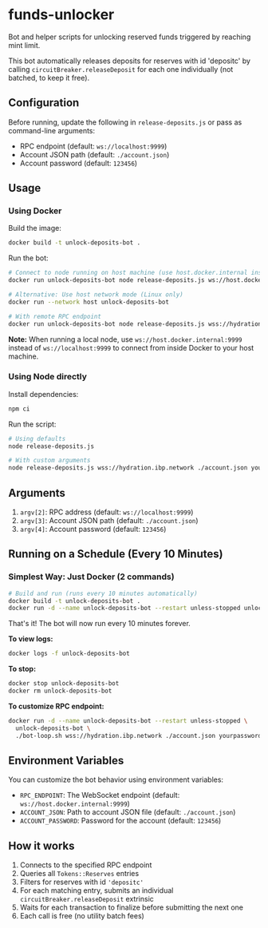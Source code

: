 # funds-unlocker
Bot and helper scripts for unlocking reserved funds triggered by reaching mint limit.

This bot automatically releases deposits for reserves with id 'depositc' by calling `circuitBreaker.releaseDeposit` for each one individually (not batched, to keep it free).

## Configuration

Before running, update the following in `release-deposits.js` or pass as command-line arguments:

- RPC endpoint (default: `ws://localhost:9999`)
- Account JSON path (default: `./account.json`)
- Account password (default: `123456`)

## Usage

### Using Docker

Build the image:
```bash
docker build -t unlock-deposits-bot .
```

Run the bot:
```bash
# Connect to node running on host machine (use host.docker.internal instead of localhost)
docker run unlock-deposits-bot node release-deposits.js ws://host.docker.internal:9999 ./account.json 123456

# Alternative: Use host network mode (Linux only)
docker run --network host unlock-deposits-bot

# With remote RPC endpoint
docker run unlock-deposits-bot node release-deposits.js wss://hydration.ibp.network ./account.json 123456
```

**Note:** When running a local node, use `ws://host.docker.internal:9999` instead of `ws://localhost:9999` to connect from inside Docker to your host machine.

### Using Node directly

Install dependencies:
```bash
npm ci
```

Run the script:
```bash
# Using defaults
node release-deposits.js

# With custom arguments
node release-deposits.js wss://hydration.ibp.network ./account.json yourpassword
```

## Arguments

1. `argv[2]`: RPC address (default: `ws://localhost:9999`)
2. `argv[3]`: Account JSON path (default: `./account.json`)
3. `argv[4]`: Account password (default: `123456`)

## Running on a Schedule (Every 10 Minutes)

### Simplest Way: Just Docker (2 commands)

```bash
# Build and run (runs every 10 minutes automatically)
docker build -t unlock-deposits-bot .
docker run -d --name unlock-deposits-bot --restart unless-stopped unlock-deposits-bot
```

That's it! The bot will now run every 10 minutes forever.

**To view logs:**
```bash
docker logs -f unlock-deposits-bot
```

**To stop:**
```bash
docker stop unlock-deposits-bot
docker rm unlock-deposits-bot
```

**To customize RPC endpoint:**
```bash
docker run -d --name unlock-deposits-bot --restart unless-stopped \
  unlock-deposits-bot \
  ./bot-loop.sh wss://hydration.ibp.network ./account.json yourpassword
```


## Environment Variables

You can customize the bot behavior using environment variables:
- `RPC_ENDPOINT`: The WebSocket endpoint (default: `ws://host.docker.internal:9999`)
- `ACCOUNT_JSON`: Path to account JSON file (default: `./account.json`)
- `ACCOUNT_PASSWORD`: Password for the account (default: `123456`)

## How it works

1. Connects to the specified RPC endpoint
2. Queries all `Tokens::Reserves` entries
3. Filters for reserves with id `'depositc'`
4. For each matching entry, submits an individual `circuitBreaker.releaseDeposit` extrinsic
5. Waits for each transaction to finalize before submitting the next one
6. Each call is free (no utility batch fees)
